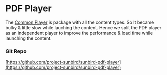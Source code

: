 # PDF Player

The [Common Player](common-player.md) is package with all the content types. So It became bulky & little slow while lauching the content. Hence we split the PDF player as an independent player to improve the performance & load time while launching the content.

### Git Repo

[https://github.com/project-sunbird/sunbird-pdf-player](https://github.com/project-sunbird/sunbird-pdf-player)
